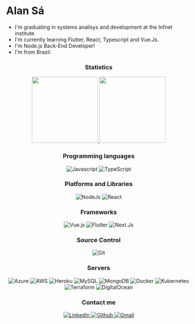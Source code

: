 # Alan Sá

- I'm graduating in systems analisys and development at the Infnet institute.
- I'm currently learning Flutter, React, Typescript and Vue.Js.
- I'm Node.js Back-End Developer!
- I'm from Brazil.

<h3 align="center"> Statistics</h3>
<p align="center">
  <a href="https://github.com/alansa90">
    <img height="180em" src="https://github-readme-stats.vercel.app/api?username=alansa90&show_icons=true&include_all_commits=true&theme=tokyonight"/>
  </a>
  <a href="https://github.com/alansa90">
    <img height="180em" src="https://github-readme-stats.vercel.app/api/top-langs/?username=alansa90&layout=compact&langs_count=16&theme=tokyonight"/>
  </a>
</p>
  
  
<h3 align="center">Programming languages</h3>
  <p align="center">
    <img alt="Javascript" src="https://img.shields.io/badge/JavaScript-blue.svg?style=for-the-badge&logo=javascript&logoColor=white" />
    <img alt="TypeScript" src="https://img.shields.io/badge/TypeScript-blue.svg?style=for-the-badge&logo=typescript&logoColor=white" />
    <!--
			<img alt="Dart" src="https://img.shields.io/badge/Dart-0175C2?style=for-the-badge&logo=dart&logoColor=white" />
    	<img alt="Python" src="https://img.shields.io/badge/Python-blue?style=for-the-badge&logo=python&logoColor=white" />
    	<img alt="C#" src="https://img.shields.io/badge/C%23-blue?style=for-the-badge&logo=c-sharp&logoColor=white" />
		-->
  </p>
  
  <h3 align="center">Platforms and Libraries</h3>
  <p align="center">
		<img alt="NodeJs" src="https://img.shields.io/badge/Node.js-red.svg?style=for-the-badge&logo=node.js&logoColor=white" />
   	<img alt="React" src="https://img.shields.io/badge/React-red?style=for-the-badge&logo=react&logoColor=61DAFB" />
  </p>
  
  <h3 align="center">Frameworks</h3>
  <p align="center">
    <img alt="Vue.js" src="https://img.shields.io/badge/VueJS-green.svg?&style=for-the-badge&logo=vue.js&logoColor=white" />
    <img alt="Flutter" src="https://img.shields.io/badge/Flutter-green?style=for-the-badge&logo=flutter&logoColor=white" />
    <img alt="Next.Js" src="https://img.shields.io/badge/next.js-green?style=for-the-badge&logo=nextdotjs&logoColor=white" />
  </p>
  
  <h3 align="center">Source Control</h3>
  <p align="center">
	  <img alt="Git" src="https://img.shields.io/badge/Git-orange.svg?&style=for-the-badge&logo=git&logoColor=white" />
  </p>
  
  <h3 align="center">Servers</h3>
  <p align="center">
	  <img alt="Azure" src="https://img.shields.io/badge/Microsoft_Azure-brown?style=for-the-badge&logo=microsoft-azure&logoColor=white" />
	  <img alt="AWS" src="https://img.shields.io/badge/Amazon_AWS-brown?style=for-the-badge&logo=amazon-aws&logoColor=white" />
	  <img alt="Heroku" src="https://img.shields.io/badge/Heroku-brown?style=for-the-badge&logo=heroku&logoColor=white" />
	  <img alt="MySQL" src="https://img.shields.io/badge/MySQL-brown.svg?&style=for-the-badge&logo=mysql&logoColor=white" />
    <img alt="MongoDB" src="https://img.shields.io/badge/MongoDB-brown?style=for-the-badge&logo=mongodb&logoColor=white" />
		<img alt="Docker" src="https://img.shields.io/badge/Docker-brown?style=for-the-badge&logo=docker&logoColor=white" />
    <img alt="Kubernetes" src="https://img.shields.io/badge/Kubernetes-brown?style=for-the-badge&logo=Kubernetes&logoColor=white" />
    <img alt="Terraform" src="https://img.shields.io/badge/Terraform-brown?style=for-the-badge&logo=Terraform&logoColor=white" />
    <img alt="DigitalOcean" src="https://img.shields.io/badge/DigitalOcean-brown?style=for-the-badge&logo=DigitalOcean&logoColor=white" />
  </p>
  
  <h3 align="center">Contact me</h3>
  <p align="center">
	  <a href="https://www.linkedin.com/in/alandesa/">
		  <img alt="LinkedIn" src="https://img.shields.io/badge/LinkedIn-0077B5?style=for-the-badge&logo=linkedin&logoColor=white" />
	  </a>
	  <a href="https://github.com/alansa90">
		  <img alt="Github" src="https://img.shields.io/badge/GitHub-100000?style=for-the-badge&logo=github&logoColor=white"/>
	  </a>
    <a href="mailto:alkinsret@gmail.com">
		  <img alt="Gmail" src="https://img.shields.io/badge/Gmail-D14836?style=for-the-badge&logo=gmail&logoColor=white"/>
	  </a>
  </p>
